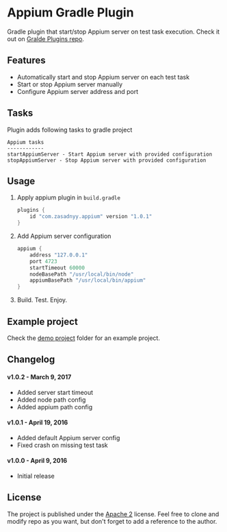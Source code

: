 # Appium Gradle Plugin
Gradle plugin that start/stop Appium server on test task execution. Check it out on [Gralde Plugins repo](https://plugins.gradle.org/plugin/com.zasadnyy.appium).

## Features
* Automatically start and stop Appium server on each test task
* Start or stop Appium server manually
* Configure Appium server address and port

## Tasks
Plugin adds following tasks to gradle project

    Appium tasks
    ------------
    startAppiumServer - Start Appium server with provided configuration
    stopAppiumServer - Stop Appium server with provided configuration

## Usage
1. Apply appium plugin in `build.gradle`

    ```groovy
    plugins {
        id "com.zasadnyy.appium" version "1.0.1"
    }
    ```

1. Add Appium server configuration

    ```groovy
    appium {
        address "127.0.0.1"
        port 4723
        startTimeout 60000
        nodeBasePath "/usr/local/bin/node"
        appiumBasePath "/usr/local/bin/appium"
    }
    ```
1. Build. Test. Enjoy.


## Example project
Check the [demo project](https://github.com/zasadnyy/appium-gradle-plugin/tree/master/demo) folder for an example project.


## Changelog

#### v1.0.2 - March 9, 2017
  * Added server start timeout
  * Added node path config
  * Added appium path config

#### v1.0.1 - April 19, 2016
  * Added default Appium server config
  * Fixed crash on missing test task

#### v1.0.0 - April 9, 2016
  * Initial release


## License
The project is published under the [Apache 2](https://github.com/zasadnyy/appium-gradle-plugin/blob/master/LICENSE) license. Feel free to clone and modify repo as you want, but don't forget to add a reference to the author.
